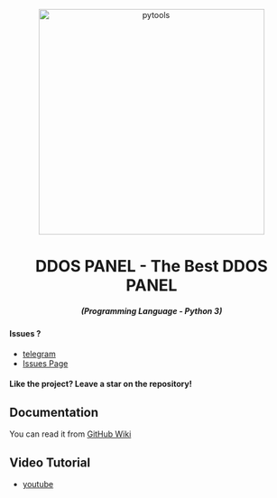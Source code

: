 <p align="center"><img src="https://cdn.discordapp.com/attachments/783376775517700096/968586623715528704/Untitled-1.png" width="400px" alt="pytools"></p>

<h1 align="center">DDOS PANEL - The Best DDOS PANEL</h1>
<em><h5 align="center">(Programming Language - Python 3)</h5></em>

#### Issues ? 
 * [telegram](https://t.me/ATLAS_TEAMM)
 * [Issues Page](https://github.com/EBLISYALME/DDOS-PANEL/issues)
#### Like the project? Leave a star on the repository!

## Documentation

You can read it from [GitHub Wiki](#)

## Video Tutorial
* [youtube](https://www.youtube.com/channel/UCXfAdwGy2uE7qpXOpNENa1g)
